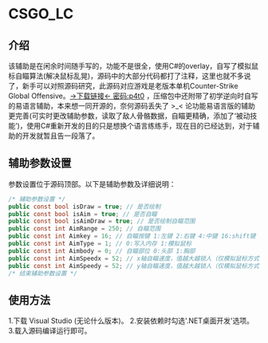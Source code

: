 # CSGO_LC

## 介绍
该辅助是在闲余时间随手写的，功能不是很全，使用C#的overlay，自写了模拟鼠标自瞄算法(解决鼠标乱晃)，源码中的大部分代码都打了注释，这里也就不多说了，新手可以对照源码研究，此源码对应游戏是老版本单机Counter-Strike Global Offensive。[→下载链接← 密码:p4t0](https://pan.baidu.com/s/1li-fFDHelOZo0V8f_7kY-g?pwd=p4t0) ，压缩包中还附带了初学逆向时自写的易语言辅助，本来想一同开源的，奈何源码丢失了 >_< 论功能易语言版的辅助更完善(可实时更改辅助参数，读取了敌人骨骼数据，自瞄更精确，添加了‘被动技能’)，使用C#重新开发的目的只是想换个语言练练手，现在目的已经达到，对于辅助的开发就暂且告一段落了。

## 辅助参数设置
参数设置位于源码顶部。以下是辅助参数及详细说明：

```csharp
/* 辅助参数设置 */
public const bool isDraw = true; // 是否绘制
public const bool isAim = true; // 是否自瞄
public const bool isAimDraw = true; // 是否绘制自瞄范围
public const int AimRange = 250; // 自瞄范围
public const int Aimkey = 16; // 自瞄按键 1:左键 2:右键 4:中键 16:shift键 17:ctrl键 18:alt键 (更多按键请移步网上查询键代码)
public const int AimType = 1; // 0:写入内存 1:模拟鼠标
public const int Aimbody = 0; // 自瞄部位 0:头部 1:胸部
public const int AimSpeedx = 52; // x轴自瞄速度，值越大越锁人（仅模拟鼠标方式有效）
public const int AimSpeedy = 52; // y轴自瞄速度，值越大越锁人（仅模拟鼠标方式有效）
/* 结束辅助参数设置 */
```

## 使用方法
1.下载 Visual Studio (无论什么版本)。 
2.安装依赖时勾选'.NET桌面开发'选项。 
3.载入源码编译运行即可。 
